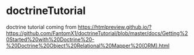 # doctrineTutorial
doctrine tutorial
coming from https://htmlpreview.github.io/?https://github.com/FantomX1/doctrineTutorial/blob/master/docs/Getting%20Started%20with%20Doctrine%20-%20Doctrine%20Object%20Relational%20Mapper%20(ORM).html
